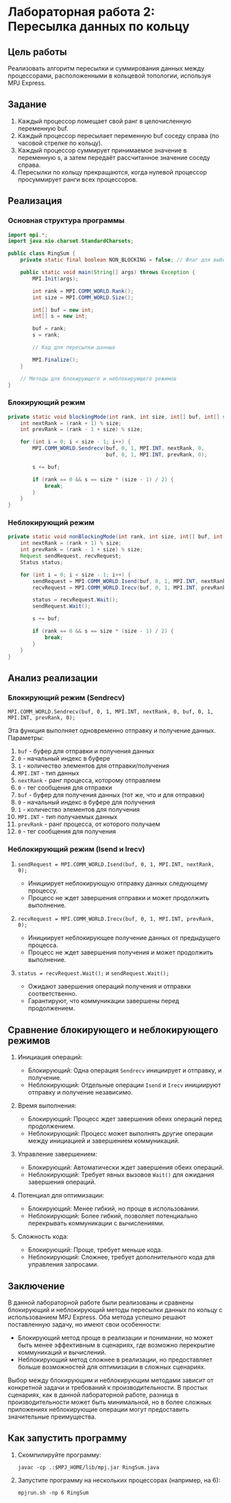 # Лабораторная работа 2: Пересылка данных по кольцу

## Цель работы
Реализовать алгоритм пересылки и суммирования данных между процессорами, расположенными в кольцевой топологии, используя MPJ Express.

## Задание
1. Каждый процессор помещает свой ранг в целочисленную переменную buf.
2. Каждый процессор пересылает переменную buf соседу справа (по часовой стрелке по кольцу).
3. Каждый процессор суммирует принимаемое значение в переменную s, а затем передаёт рассчитанное значение соседу справа.
4. Пересылки по кольцу прекращаются, когда нулевой процессор просуммирует ранги всех процессоров.

## Реализация

### Основная структура программы

```java
import mpi.*;
import java.nio.charset.StandardCharsets;

public class RingSum {
    private static final boolean NON_BLOCKING = false; // Флаг для выбора режима

    public static void main(String[] args) throws Exception {
        MPI.Init(args);

        int rank = MPI.COMM_WORLD.Rank();
        int size = MPI.COMM_WORLD.Size();

        int[] buf = new int;
        int[] s = new int;

        buf = rank;
        s = rank;

        // Код для пересылки данных

        MPI.Finalize();
    }

    // Методы для блокирующего и неблокирующего режимов
}
```

### Блокирующий режим

```java
private static void blockingMode(int rank, int size, int[] buf, int[] s) throws Exception {
    int nextRank = (rank + 1) % size;
    int prevRank = (rank - 1 + size) % size;

    for (int i = 0; i < size - 1; i++) {
        MPI.COMM_WORLD.Sendrecv(buf, 0, 1, MPI.INT, nextRank, 0,
                                buf, 0, 1, MPI.INT, prevRank, 0);

        s += buf;

        if (rank == 0 && s == size * (size - 1) / 2) {
            break;
        }
    }
}
```

### Неблокирующий режим

```java
private static void nonBlockingMode(int rank, int size, int[] buf, int[] s) throws Exception {
    int nextRank = (rank + 1) % size;
    int prevRank = (rank - 1 + size) % size;
    Request sendRequest, recvRequest;
    Status status;

    for (int i = 0; i < size - 1; i++) {
        sendRequest = MPI.COMM_WORLD.Isend(buf, 0, 1, MPI.INT, nextRank, 0);
        recvRequest = MPI.COMM_WORLD.Irecv(buf, 0, 1, MPI.INT, prevRank, 0);

        status = recvRequest.Wait();
        sendRequest.Wait();

        s += buf;

        if (rank == 0 && s == size * (size - 1) / 2) {
            break;
        }
    }
}
```

## Анализ реализации

### Блокирующий режим (Sendrecv)

`MPI.COMM_WORLD.Sendrecv(buf, 0, 1, MPI.INT, nextRank, 0, buf, 0, 1, MPI.INT, prevRank, 0);`

Эта функция выполняет одновременно отправку и получение данных. Параметры:
1. `buf` - буфер для отправки и получения данных
2. `0` - начальный индекс в буфере
3. `1` - количество элементов для отправки/получения
4. `MPI.INT` - тип данных
5. `nextRank` - ранг процесса, которому отправляем
6. `0` - тег сообщения для отправки
7. `buf` - буфер для получения данных (тот же, что и для отправки)
8. `0` - начальный индекс в буфере для получения
9. `1` - количество элементов для получения
10. `MPI.INT` - тип получаемых данных
11. `prevRank` - ранг процесса, от которого получаем
12. `0` - тег сообщения для получения

### Неблокирующий режим (Isend и Irecv)

1. `sendRequest = MPI.COMM_WORLD.Isend(buf, 0, 1, MPI.INT, nextRank, 0);`
    - Инициирует неблокирующую отправку данных следующему процессу.
    - Процесс не ждет завершения отправки и может продолжить выполнение.

2. `recvRequest = MPI.COMM_WORLD.Irecv(buf, 0, 1, MPI.INT, prevRank, 0);`
    - Инициирует неблокирующее получение данных от предыдущего процесса.
    - Процесс не ждет завершения получения и может продолжить выполнение.

3. `status = recvRequest.Wait();` и `sendRequest.Wait();`
    - Ожидают завершения операций получения и отправки соответственно.
    - Гарантируют, что коммуникации завершены перед продолжением.

## Сравнение блокирующего и неблокирующего режимов

1. Инициация операций:
    - Блокирующий: Одна операция `Sendrecv` инициирует и отправку, и получение.
    - Неблокирующий: Отдельные операции `Isend` и `Irecv` инициируют отправку и получение независимо.

2. Время выполнения:
    - Блокирующий: Процесс ждет завершения обеих операций перед продолжением.
    - Неблокирующий: Процесс может выполнять другие операции между инициацией и завершением коммуникаций.

3. Управление завершением:
    - Блокирующий: Автоматически ждет завершения обеих операций.
    - Неблокирующий: Требует явных вызовов `Wait()` для ожидания завершения операций.

4. Потенциал для оптимизации:
    - Блокирующий: Менее гибкий, но проще в использовании.
    - Неблокирующий: Более гибкий, позволяет потенциально перекрывать коммуникации с вычислениями.

5. Сложность кода:
    - Блокирующий: Проще, требует меньше кода.
    - Неблокирующий: Сложнее, требует дополнительного кода для управления запросами.

## Заключение

В данной лабораторной работе были реализованы и сравнены блокирующий и неблокирующий методы пересылки данных по кольцу с использованием MPJ Express. Оба метода успешно решают поставленную задачу, но имеют свои особенности:

- Блокирующий метод проще в реализации и понимании, но может быть менее эффективным в сценариях, где возможно перекрытие коммуникаций и вычислений.
- Неблокирующий метод сложнее в реализации, но предоставляет больше возможностей для оптимизации в сложных сценариях.

Выбор между блокирующим и неблокирующим методами зависит от конкретной задачи и требований к производительности. В простых сценариях, как в данной лабораторной работе, разница в производительности может быть минимальной, но в более сложных приложениях неблокирующие операции могут предоставить значительные преимущества.

## Как запустить программу

1. Скомпилируйте программу:
   ```
   javac -cp .:$MPJ_HOME/lib/mpj.jar RingSum.java
   ```

2. Запустите программу на нескольких процессорах (например, на 6):
   ```
   mpjrun.sh -np 6 RingSum
   ```


